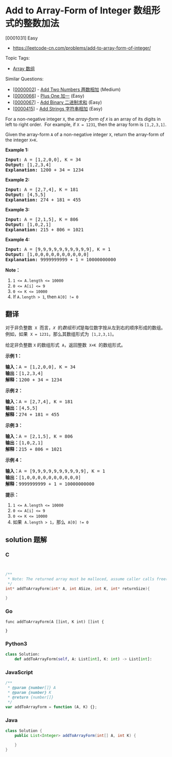 # Add to Array-Form of Integer 数组形式的整数加法

[0001031] Easy

- https://leetcode-cn.com/problems/add-to-array-form-of-integer/

Topic Tags:

- [Array 数组](https://leetcode-cn.com/tag/array/)

Similar Questions:

- [[0000002](https://leetcode-cn.com/problems/add-two-numbers/)] - [Add Two Numbers 两数相加](./0000002.add-two-numbers.md) (Medium)
- [[0000066](https://leetcode-cn.com/problems/plus-one/)] - [Plus One 加一](./0000066.plus-one.md) (Easy)
- [[0000067](https://leetcode-cn.com/problems/add-binary/)] - [Add Binary 二进制求和](./0000067.add-binary.md) (Easy)
- [[0000415](https://leetcode-cn.com/problems/add-strings/)] - [Add Strings 字符串相加](./0000415.add-strings.md) (Easy)

For a non-negative integer `X`, the *array-form of `X`* is an array of its digits in left to right order.  For example, if `X = 1231`, then the array form is `[1,2,3,1]`.

Given the array-form `A` of a non-negative integer `X`, return the array-form of the integer `X+K`.

**Example 1:**

<pre><strong>Input: </strong>A = <span id="example-input-1-1">[1,2,0,0]</span>, K = 34
<strong>Output: </strong><span id="example-output-1">[1,2,3,4]</span>
<strong>Explanation: </strong>1200 + 34 = 1234
</pre>

**Example 2:**

<pre><strong>Input: </strong>A = <span id="example-input-2-1">[2,7,4]</span>, K = <span id="example-input-2-2">181</span>
<strong>Output: </strong><span id="example-output-2">[4,5,5]</span>
<strong>Explanation: </strong>274 + 181 = 455
</pre>

**Example 3:**

<pre><strong>Input: </strong>A = <span id="example-input-3-1">[2,1,5]</span>, K = <span id="example-input-3-2">806</span>
<strong>Output: </strong><span id="example-output-3">[1,0,2,1]</span>
<strong>Explanation: </strong>215 + 806 = 1021
</pre>

**Example 4:**

<pre><strong>Input: </strong>A = <span id="example-input-4-1">[9,9,9,9,9,9,9,9,9,9]</span>, K = <span id="example-input-4-2">1</span>
<strong>Output: </strong><span id="example-output-4">[1,0,0,0,0,0,0,0,0,0,0]</span>
<strong>Explanation: </strong>9999999999 + 1 = 10000000000
</pre>

**Note：**

1.  `1 <= A.length <= 10000`
2.  `0 <= A[i] <= 9`
3.  `0 <= K <= 10000`
4.  If `A.length > 1`, then `A[0] != 0`

## 翻译

对于非负整数  `X`  而言，*`X`*  的*数组形式*是每位数字按从左到右的顺序形成的数组。例如，如果  `X = 1231`，那么其数组形式为  `[1,2,3,1]`。

给定非负整数 `X` 的数组形式  `A`，返回整数  `X+K`  的数组形式。

**示例 1：**

<pre><strong>输入：</strong>A = [1,2,0,0], K = 34
<strong>输出：</strong>[1,2,3,4]
<strong>解释：</strong>1200 + 34 = 1234
</pre>

**示例 2：**

<pre><strong>输入：</strong>A = [2,7,4], K = 181
<strong>输出：</strong>[4,5,5]
<strong>解释：</strong>274 + 181 = 455
</pre>

**示例 3：**

<pre><strong>输入：</strong>A = [2,1,5], K = 806
<strong>输出：</strong>[1,0,2,1]
<strong>解释：</strong>215 + 806 = 1021
</pre>

**示例 4：**

<pre><strong>输入：</strong>A = [9,9,9,9,9,9,9,9,9,9], K = 1
<strong>输出：</strong>[1,0,0,0,0,0,0,0,0,0,0]
<strong>解释：</strong>9999999999 + 1 = 10000000000
</pre>

**提示：**

1.  `1 <= A.length <= 10000`
2.  `0 <= A[i] <= 9`
3.  `0 <= K <= 10000`
4.  如果  `A.length > 1`，那么  `A[0] != 0`

## solution 题解

### C

```c


/**
 * Note: The returned array must be malloced, assume caller calls free().
 */
int* addToArrayForm(int* A, int ASize, int K, int* returnSize){

}


```

### Go

```golang
func addToArrayForm(A []int, K int) []int {

}
```

### Python3

```python
class Solution:
    def addToArrayForm(self, A: List[int], K: int) -> List[int]:

```

### JavaScript

```javascript
/**
 * @param {number[]} A
 * @param {number} K
 * @return {number[]}
 */
var addToArrayForm = function (A, K) {};
```

### Java

```java
class Solution {
    public List<Integer> addToArrayForm(int[] A, int K) {

    }
}
```
